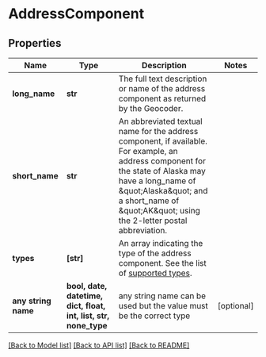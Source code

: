 # AddressComponent


## Properties
Name | Type | Description | Notes
------------ | ------------- | ------------- | -------------
**long_name** | **str** | The full text description or name of the address component as returned by the Geocoder. | 
**short_name** | **str** | An abbreviated textual name for the address component, if available. For example, an address component for the state of Alaska may have a long_name of \&quot;Alaska\&quot; and a short_name of \&quot;AK\&quot; using the 2-letter postal abbreviation. | 
**types** | **[str]** | An array indicating the type of the address component. See the list of [supported types](https://developers.google.com/maps/documentation/places/web-service/supported_types). | 
**any string name** | **bool, date, datetime, dict, float, int, list, str, none_type** | any string name can be used but the value must be the correct type | [optional]

[[Back to Model list]](../README.md#documentation-for-models) [[Back to API list]](../README.md#documentation-for-api-endpoints) [[Back to README]](../README.md)


